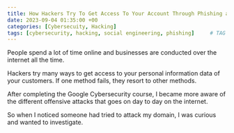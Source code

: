 ```yaml
---
title: How Hackers Try To Get Access To Your Account Through Phishing and Social Engineering
date: 2023-09-04 01:35:00 +00
categories: [Cybersecuity, Hacking]
tags: [cybersecurity, hacking, social engineering, phishing]     # TAG names should always be lowercase
---
```


People spend a lot of time online and businesses are conducted over the internet all the time.

Hackers try many ways to get access to your personal information data of your customers. If one method fails, they resort to other methods.

After completing the Google Cybersecurity course, I became more aware of the different offensive attacks that goes on day to day on the internet.

So when I noticed someone had tried to attack my domain, I was curious and wanted to investigate.





